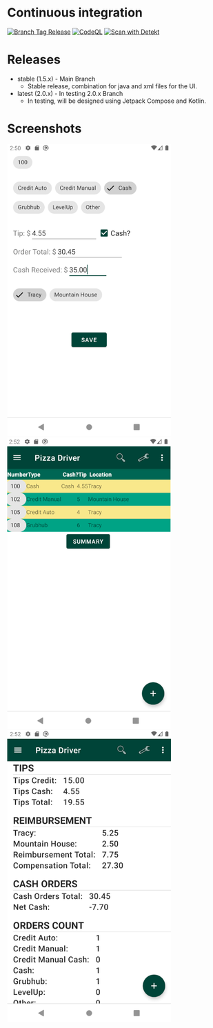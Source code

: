 # Continuous integration
[![Branch Tag Release](https://github.com/reyesruiz/PizzaDriver/actions/workflows/android_branch_tag_release.yml/badge.svg)](https://github.com/reyesruiz/PizzaDriver/actions/workflows/android_branch_tag_release.yml)
[![CodeQL](https://github.com/reyesruiz/PizzaDriver/actions/workflows/codeql-analysis.yml/badge.svg)](https://github.com/reyesruiz/PizzaDriver/actions/workflows/codeql-analysis.yml)
[![Scan with Detekt](https://github.com/reyesruiz/PizzaDriver/actions/workflows/detekt-analysis.yml/badge.svg)](https://github.com/reyesruiz/PizzaDriver/actions/workflows/detekt-analysis.yml)

# Releases
- stable (1.5.x) - Main Branch
  - Stable release, combination for java and xml files for the UI.
- latest (2.0.x) - In testing 2.0.x Branch
  - In testing, will be designed using Jetpack Compose and Kotlin.



# Screenshots
![screenshot1](screenshots/screenshot1.png)
![screenshot2](screenshots/screenshot2.png)
![screenshot3](screenshots/screenshot3.png)